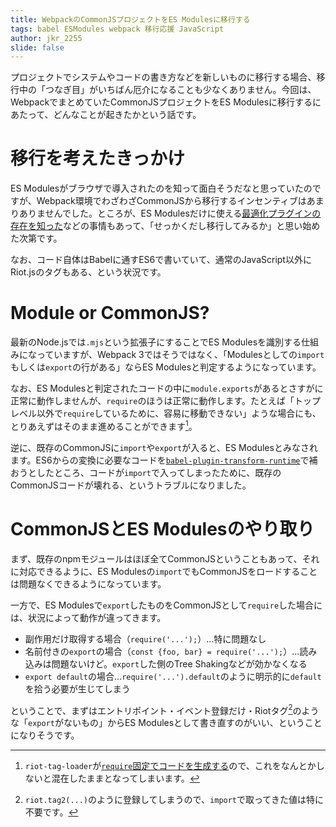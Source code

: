 ```yaml
---
title: WebpackのCommonJSプロジェクトをES Modulesに移行する
tags: babel ESModules webpack 移行応援 JavaScript
author: jkr_2255
slide: false
---
```

プロジェクトでシステムやコードの書き方などを新しいものに移行する場合、移行中の「つなぎ目」がいちばん厄介になることも少なくありません。今回は、WebpackでまとめていたCommonJSプロジェクトをES Modulesに移行するにあたって、どんなことが起きたかという話です。

# 移行を考えたきっかけ

ES Modulesがブラウザで導入されたのを知って面白そうだなと思っていたのですが、Webpack環境でわざわざCommonJSから移行するインセンティブはあまりありませんでした。ところが、ES Modulesだけに使える[最適化プラグインの存在を知った](https://qiita.com/jkr_2255/items/83de78d8bf621d9fb03e)などの事情もあって、「せっかくだし移行してみるか」と思い始めた次第です。

なお、コード自体はBabelに通すES6で書いていて、通常のJavaScript以外にRiot.jsのタグもある、という状況です。

# Module or CommonJS?

最新のNode.jsでは`.mjs`という拡張子にすることでES Modulesを識別する仕組みになっていますが、Webpack 3ではそうではなく、「Modulesとしての`import`もしくは`export`の行がある」ならES Modulesと判定するようになっています。

なお、ES Modulesと判定されたコードの中に`module.exports`があるとさすがに正常に動作しませんが、`require`のほうは正常に動作します。たとえば「トップレベル以外で`require`しているために、容易に移動できない」ような場合にも、とりあえずはそのまま進めることができます[^1]。

逆に、既存のCommonJSに`import`や`export`が入ると、ES Modulesとみなされます。ES6からの変換に必要なコードを[`babel-plugin-transform-runtime`](https://babeljs.io/docs/plugins/transform-runtime/)で補おうとしたところ、コードが`import`で入ってしまったために、既存のCommonJSコードが壊れる、というトラブルになりました。

# CommonJSとES Modulesのやり取り

まず、既存のnpmモジュールはほぼ全てCommonJSということもあって、それに対応できるように、ES Modulesの`import`でもCommonJSをロードすることは問題なくできるようになっています。

一方で、ES Modulesで`export`したものをCommonJSとして`require`した場合には、状況によって動作が違ってきます。

* 副作用だけ取得する場合（`require('...');`）…特に問題なし
* 名前付きの`export`の場合（`const {foo, bar} = require('...');`）…読み込みは問題ないけど。`export`した側のTree Shakingなどが効かなくなる
* `export default`の場合…`require('...').default`のように明示的に`default`を拾う必要が生じてしまう

ということで、まずはエントリポイント・イベント登録だけ・Riotタグ[^2]のような「`export`がないもの」からES Modulesとして書き直すのがいい、ということになりそうです。


[^1]: `riot-tag-loader`が[`require`固定でコードを生成する](https://github.com/riot/tag-loader/issues/16)ので、これをなんとかしないと混在したままとなってしまいます。
[^2]: `riot.tag2(...)`のように登録してしまうので、`import`で取ってきた値は特に不要です。